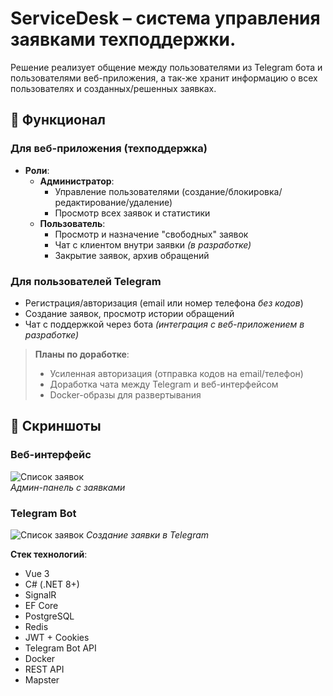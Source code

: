 # ServiceDesk – система управления заявками техподдержки. 

Решение реализует общение между пользователями из Telegram бота и пользователями веб-приложения, а так-же хранит информацию о всех пользователях и созданных/решенных заявках. 

## 📌 Функционал  

### **Для веб-приложения (техподдержка)**  
- **Роли**:  
  - **Администратор**:  
    - Управление пользователями (создание/блокировка/редактирование/удаление)
    - Просмотр всех заявок и статистики
  - **Пользователь**:
    - Просмотр и назначение "свободных" заявок
    - Чат с клиентом внутри заявки *(в разработке)*
    - Закрытие заявок, архив обращений

### **Для пользователей Telegram**  
- Регистрация/авторизация (email или номер телефона *без кодов*)  
- Создание заявок, просмотр истории обращений
- Чат с поддержкой через бота *(интеграция с веб-приложением в разработке)*  

> **Планы по доработке**:
> - Усиленная авторизация (отправка кодов на email/телефон)  
> - Доработка чата между Telegram и веб-интерфейсом  
> - Docker-образы для развертывания  

## 📸 Скриншоты

### Веб-интерфейс
![Список заявок](images/web-tickets.png)  
*Админ-панель с заявками*

### Telegram Bot
![Список заявок](images/web-tickets.png)
*Создание заявки в Telegram*

**Стек технологий**:
- Vue 3  
- C# (.NET 8+)
- SignalR
- EF Core
- PostgreSQL
- Redis  
- JWT + Cookies
- Telegram Bot API  
- Docker
- REST API  
- Mapster  
